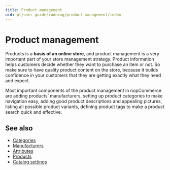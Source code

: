 ```yaml
---
title: Product management
uid: pt/user-guide/running/product-management/index
---
```


# Product management

Products is a **basis of an online store**, and product management is a very important part of your store management strategy. Product information helps customers decide whether they want to purchase an item or not. So make sure to have quality product content on the store, because it builds confidence in your customers that they are getting exactly what they need and expect.

Most important components of the product management in nopCommerce are adding products’ manufacturers, setting up product categories to make navigation easy, adding good product descriptions and appealing pictures, listing all possible product variants, defining product tags to make a product search quick and effective.

## See also

* [Categories](xref:pt/user-guide/running/product-management/categories)
* [Manufacturers](xref:pt/user-guide/running/product-management/manufacturers)
* [Attributes](xref:pt/user-guide/running/product-management/attributes/index)
* [Products](xref:pt/user-guide/running/product-management/products/index)
* [Catalog settings](xref:pt/user-guide/running/product-management/catalog-settings)